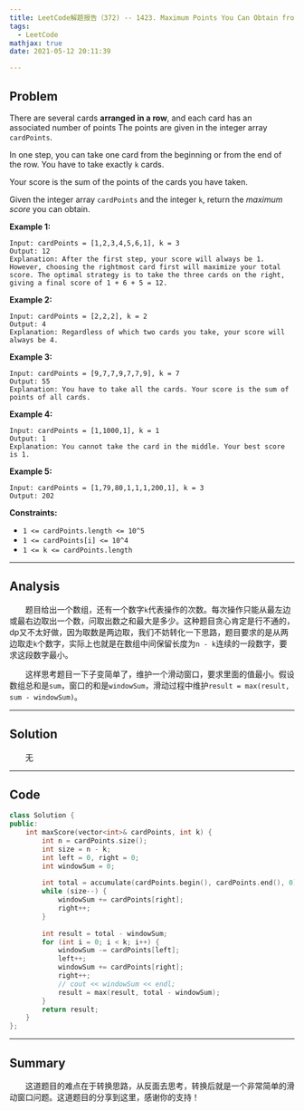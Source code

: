 ```yaml
---
title: LeetCode解题报告（372) -- 1423. Maximum Points You Can Obtain from Cards
tags:
  - LeetCode
mathjax: true
date: 2021-05-12 20:11:39

---
```


## Problem

There are several cards **arranged in a row**, and each card has an associated number of points The points are given in the integer array `cardPoints`.

In one step, you can take one card from the beginning or from the end of the row. You have to take exactly `k` cards.

Your score is the sum of the points of the cards you have taken.

Given the integer array `cardPoints` and the integer `k`, return the *maximum score* you can obtain.

<!-- more -->

**Example 1:**

```
Input: cardPoints = [1,2,3,4,5,6,1], k = 3
Output: 12
Explanation: After the first step, your score will always be 1. However, choosing the rightmost card first will maximize your total score. The optimal strategy is to take the three cards on the right, giving a final score of 1 + 6 + 5 = 12.
```

**Example 2:**

```
Input: cardPoints = [2,2,2], k = 2
Output: 4
Explanation: Regardless of which two cards you take, your score will always be 4.
```

**Example 3:**

```
Input: cardPoints = [9,7,7,9,7,7,9], k = 7
Output: 55
Explanation: You have to take all the cards. Your score is the sum of points of all cards.
```

**Example 4:**

```
Input: cardPoints = [1,1000,1], k = 1
Output: 1
Explanation: You cannot take the card in the middle. Your best score is 1. 
```

**Example 5:**

```
Input: cardPoints = [1,79,80,1,1,1,200,1], k = 3
Output: 202
```



**Constraints:**

- `1 <= cardPoints.length <= 10^5`
- `1 <= cardPoints[i] <= 10^4`
- `1 <= k <= cardPoints.length`

------

## Analysis

&emsp;&emsp;题目给出一个数组，还有一个数字`k`代表操作的次数。每次操作只能从最左边或最右边取出一个数，问取出数之和最大是多少。这种题目贪心肯定是行不通的，dp又不太好做，因为取数是两边取，我们不妨转化一下思路，题目要求的是从两边取走`k`个数字，实际上也就是在数组中间保留长度为`n - k`连续的一段数字，要求这段数字最小。

&emsp;&emsp;这样思考题目一下子变简单了，维护一个滑动窗口，要求里面的值最小。假设数组总和是`sum`，窗口的和是`windowSum`，滑动过程中维护`result = max(result, sum - windowSum)`。

------

## Solution

&emsp;&emsp;无

------

## Code

```c++
class Solution {
public:
    int maxScore(vector<int>& cardPoints, int k) {
        int n = cardPoints.size();
        int size = n - k;
        int left = 0, right = 0;
        int windowSum = 0;
        
        int total = accumulate(cardPoints.begin(), cardPoints.end(), 0);
        while (size--) {
            windowSum += cardPoints[right];
            right++;
        }
        
        int result = total - windowSum;
        for (int i = 0; i < k; i++) {
            windowSum -= cardPoints[left];
            left++;
            windowSum += cardPoints[right];
            right++;
            // cout << windowSum << endl;
            result = max(result, total - windowSum);
        }
        return result;
    }
};
```

------

## Summary

&emsp;&emsp;这道题目的难点在于转换思路，从反面去思考，转换后就是一个非常简单的滑动窗口问题。这道题目的分享到这里，感谢你的支持！
